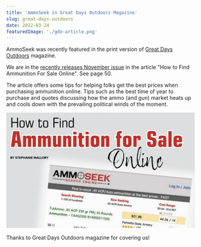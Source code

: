 ```yaml
---
title: 'AmmoSeek in Great Days Outdoors Magazine'
slug: great-days-outdoors
date: 2022-03-24
featuredImage: './gdo-article.png'
---
```


AmmoSeek was recently featured in the print version of [Great Days Outdoors](https://greatdaysoutdoors.com/) magazine.

We are in the [recently releases November issue](https://issuu.com/andrewt.schrimscher/docs/nov_2021_digital_magazine?fr=sOTc0ZDQzMjIwNjM) in the article "How to Find Ammunition For Sale Online". See page 50.

The article offers some tips for helping folks get the best prices when purchasing ammunition online. Tips such as the best time of year to purchase and quotes discussing how the ammo (and gun) market heats up and cools down with the prevailing political winds of the moment.

![](./gdo-big.png)

Thanks to Great Days Outdoors magazine for covering us!

